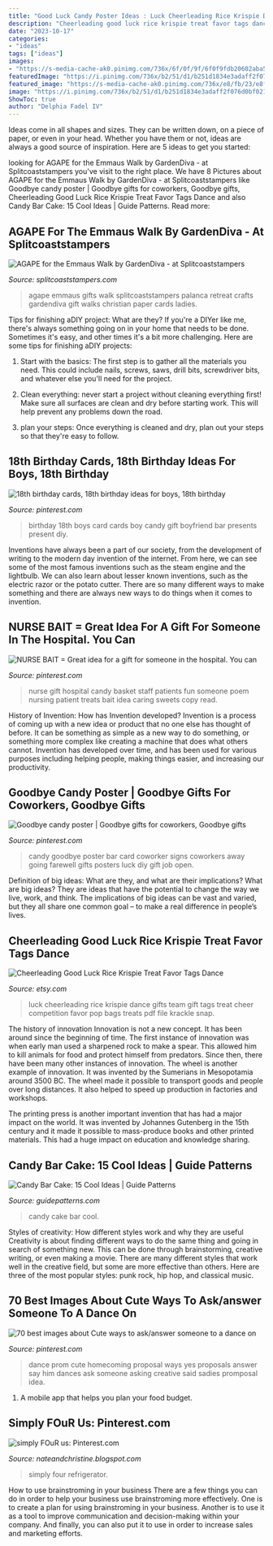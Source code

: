 ```yaml
---
title: "Good Luck Candy Poster Ideas : Luck Cheerleading Rice Krispie Dance Gifts Team Gift Tags Treat Cheer Competition Favor Pop Bags Treats Pdf File Krackle Snap"
description: "Cheerleading good luck rice krispie treat favor tags dance"
date: "2023-10-17"
categories:
- "ideas"
tags: ["ideas"]
images:
- "https://s-media-cache-ak0.pinimg.com/736x/6f/0f/9f/6f0f9fdb20602aba5861d5e7ddfa8437--prom-proposal-school-dances.jpg"
featuredImage: "https://i.pinimg.com/736x/b2/51/d1/b251d1834e3adaff2f076d0bf021436a--th-birthday-cards-birthday-candy.jpg"
featured_image: "https://s-media-cache-ak0.pinimg.com/736x/e8/fb/23/e8fb234b5b628fdbe4209988e784b2bd.jpg"
image: "https://i.pinimg.com/736x/b2/51/d1/b251d1834e3adaff2f076d0bf021436a--th-birthday-cards-birthday-candy.jpg"
ShowToc: true
author: "Delphia Fadel IV"
---
```



Ideas come in all shapes and sizes. They can be written down, on a piece of paper, or even in your head. Whether you have them or not, ideas are always a good source of inspiration. Here are 5 ideas to get you started: 

	

		
looking for AGAPE for the Emmaus Walk by GardenDiva - at Splitcoaststampers you've visit to the right place. We have 8 Pictures about AGAPE for the Emmaus Walk by GardenDiva - at Splitcoaststampers like Goodbye candy poster | Goodbye gifts for coworkers, Goodbye gifts, Cheerleading Good Luck Rice Krispie Treat Favor Tags Dance and also Candy Bar Cake: 15 Cool Ideas | Guide Patterns. Read more:
		
    
## AGAPE For The Emmaus Walk By GardenDiva - At Splitcoaststampers

<img loading=lazy src="http://images.splitcoaststampers.com/data/gallery/500/2012/01/28/rsz_img_4185_by_GardenDiva.jpg" onerror="this.onerror=null;this.src='https://tse2.mm.bing.net/th?id=OIP.p5tbSOTavJJCnb3h4CZBYAHaFj&amp;pid=15.1';" alt="AGAPE for the Emmaus Walk by GardenDiva - at Splitcoaststampers">

_Source: splitcoaststampers.com_

>agape emmaus gifts walk splitcoaststampers palanca retreat crafts gardendiva gift walks christian paper cards ladies. 

	

Tips for finishing aDIY project: What are they?
If you're a DIYer like me, there's always something going on in your home that needs to be done. Sometimes it's easy, and other times it's a bit more challenging. Here are some tips for finishing aDIY projects:
1. Start with the basics: The first step is to gather all the materials you need. This could include nails, screws, saws, drill bits, screwdriver bits, and whatever else you'll need for the project.

2. Clean everything: never start a project without cleaning everything first! Make sure all surfaces are clean and dry before starting work. This will help prevent any problems down the road.

3. plan your steps: Once everything is cleaned and dry, plan out your steps so that they're easy to follow.

    
## 18th Birthday Cards, 18th Birthday Ideas For Boys, 18th Birthday

<img loading=lazy src="https://i.pinimg.com/736x/b2/51/d1/b251d1834e3adaff2f076d0bf021436a--th-birthday-cards-birthday-candy.jpg" onerror="this.onerror=null;this.src='https://tse3.mm.bing.net/th?id=OIP.Z-21AnEVBSwi4tUj9ZnJFQAAAA&amp;pid=15.1';" alt="18th birthday cards, 18th birthday ideas for boys, 18th birthday">

_Source: pinterest.com_

>birthday 18th boys card cards boy candy gift boyfriend bar presents present diy. 

	

Inventions have always been a part of our society, from the development of writing to the modern day invention of the internet. From here, we can see some of the most famous inventions such as the steam engine and the lightbulb. We can also learn about lesser known inventions, such as the electric razor or the potato cutter. There are so many different ways to make something and there are always new ways to do things when it comes to invention.

    
## NURSE BAIT = Great Idea For A Gift For Someone In The Hospital. You Can

<img loading=lazy src="https://s-media-cache-ak0.pinimg.com/736x/e8/fb/23/e8fb234b5b628fdbe4209988e784b2bd.jpg" onerror="this.onerror=null;this.src='https://tse2.mm.bing.net/th?id=OIP.k7WXGUcus25lUbyYSsm4hAHaHa&amp;pid=15.1';" alt="NURSE BAIT = Great idea for a gift for someone in the hospital. You can">

_Source: pinterest.com_

>nurse gift hospital candy basket staff patients fun someone poem nursing patient treats bait idea caring sweets copy read. 

	

History of Invention: How has Invention developed?
Invention is a process of coming up with a new idea or product that no one else has thought of before. It can be something as simple as a new way to do something, or something more complex like creating a machine that does what others cannot. Invention has developed over time, and has been used for various purposes including helping people, making things easier, and increasing our productivity.

    
## Goodbye Candy Poster | Goodbye Gifts For Coworkers, Goodbye Gifts

<img loading=lazy src="https://i.pinimg.com/736x/3c/e2/e9/3ce2e943c3d3eeb03e00a2c5645b3d74--candy-posters.jpg" onerror="this.onerror=null;this.src='https://tse3.mm.bing.net/th?id=OIP.yNRP7DgAGzj-49ln65co4gAAAA&amp;pid=15.1';" alt="Goodbye candy poster | Goodbye gifts for coworkers, Goodbye gifts">

_Source: pinterest.com_

>candy goodbye poster bar card coworker signs coworkers away going farewell gifts posters luck diy gift job open. 

	

Definition of big ideas: What are they, and what are their implications?
What are big ideas? They are ideas that have the potential to change the way we live, work, and think. The implications of big ideas can be vast and varied, but they all share one common goal – to make a real difference in people’s lives.

    
## Cheerleading Good Luck Rice Krispie Treat Favor Tags Dance

<img loading=lazy src="https://img.etsystatic.com/il/909737/916612178/il_570xN.916612178_6kki.jpg?version=0" onerror="this.onerror=null;this.src='https://tse1.mm.bing.net/th?id=OIP.y81qZIddum4NuDK6QifAiwHaJ4&amp;pid=15.1';" alt="Cheerleading Good Luck Rice Krispie Treat Favor Tags Dance">

_Source: etsy.com_

>luck cheerleading rice krispie dance gifts team gift tags treat cheer competition favor pop bags treats pdf file krackle snap. 

	

The history of innovation
Innovation is not a new concept. It has been around since the beginning of time. The first instance of innovation was when early man used a sharpened rock to make a spear. This allowed him to kill animals for food and protect himself from predators. Since then, there have been many other instances of innovation.
The wheel is another example of innovation. It was invented by the Sumerians in Mesopotamia around 3500 BC. The wheel made it possible to transport goods and people over long distances. It also helped to speed up production in factories and workshops.

The printing press is another important invention that has had a major impact on the world. It was invented by Johannes Gutenberg in the 15th century and it made it possible to mass-produce books and other printed materials. This had a huge impact on education and knowledge sharing.

    
## Candy Bar Cake: 15 Cool Ideas | Guide Patterns

<img loading=lazy src="https://www.guidepatterns.com/wp-content/uploads/2016/05/Candy-Bar-Cake.jpg" onerror="this.onerror=null;this.src='https://tse3.mm.bing.net/th?id=OIP.jepnzKlC8UqhJGa7n25wcwHaHM&amp;pid=15.1';" alt="Candy Bar Cake: 15 Cool Ideas | Guide Patterns">

_Source: guidepatterns.com_

>candy cake bar cool. 

	

Styles of creativity: How different styles work and why they are useful
Creativity is about finding different ways to do the same thing and going in search of something new. This can be done through brainstorming, creative writing, or even making a movie. There are many different styles that work well in the creative field, but some are more effective than others. Here are three of the most popular styles: punk rock, hip hop, and classical music.

    
## 70 Best Images About Cute Ways To Ask/answer Someone To A Dance On

<img loading=lazy src="https://s-media-cache-ak0.pinimg.com/736x/6f/0f/9f/6f0f9fdb20602aba5861d5e7ddfa8437--prom-proposal-school-dances.jpg" onerror="this.onerror=null;this.src='https://tse1.mm.bing.net/th?id=OIP.58mYeIqJVdgIo9qfB3jNFAAAAA&amp;pid=15.1';" alt="70 best images about Cute ways to ask/answer someone to a dance on">

_Source: pinterest.com_

>dance prom cute homecoming proposal ways yes proposals answer say him dances ask someone asking creative said sadies promposal idea. 

	

1. A mobile app that helps you plan your food budget.

    
## Simply FOuR Us: Pinterest.com

<img loading=lazy src="http://2.bp.blogspot.com/-DvG5Vqdrh3o/TkPl55VSmaI/AAAAAAAAAaw/nXWI90iyKDI/s1600/July+August+2011+104.JPG" onerror="this.onerror=null;this.src='https://tse2.mm.bing.net/th?id=OIP.1on8JRS7Hs1Su1aoW6kdNQHaJ4&amp;pid=15.1';" alt="simply FOuR us: Pinterest.com">

_Source: nateandchristine.blogspot.com_

>simply four refrigerator. 

	

How to use brainstroming in your business
There are a few things you can do in order to help your business use brainstroming more effectively. One is to create a plan for using brainstroming in your business. Another is to use it as a tool to improve communication and decision-making within your company. And finally, you can also put it to use in order to increase sales and marketing efforts.

